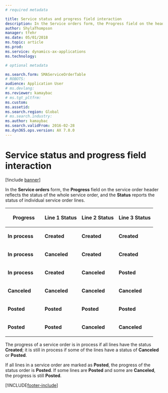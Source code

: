 ```yaml
---
# required metadata

title: Service status and progress field interaction 
description: In the Service orders form, the Progress field on the header reflects the status of the whole service order, and the Status reports the status of individual service order lines.
author: ShylaThompson
manager: tfehr
ms.date: 05/01/2018
ms.topic: article
ms.prod: 
ms.service: dynamics-ax-applications
ms.technology: 

# optional metadata

ms.search.form: SMAServiceOrderTable
# ROBOTS: 
audience: Application User
# ms.devlang: 
ms.reviewer: kamaybac
# ms.tgt_pltfrm: 
ms.custom: 
ms.assetid: 
ms.search.region: Global
# ms.search.industry: 
ms.author: kamaybac
ms.search.validFrom: 2016-02-28
ms.dyn365.ops.version: AX 7.0.0
---
```



# Service status and progress field interaction 

[!include [banner](../includes/banner.md)]


In the **Service orders** form, the **Progress** field on the service order header reflects the status of the whole service order, and the **Status** reports the status of individual service order lines.

<table>
<colgroup>
<col style="width: 25%" />
<col style="width: 25%" />
<col style="width: 25%" />
<col style="width: 25%" />
</colgroup>
<thead>
<tr class="header">
<th><p>Progress</p></th>
<th><p>Line 1 Status</p></th>
<th><p>Line 2 Status</p></th>
<th><p>Line 3 Status</p></th>
</tr>
</thead>
<tbody>
<tr class="odd">
<td><p><strong>In process</strong></p></td>
<td><p><strong>Created</strong></p></td>
<td><p><strong>Created</strong></p></td>
<td><p><strong>Created</strong></p></td>
</tr>
<tr class="even">
<td><p><strong>In process</strong></p></td>
<td><p><strong>Canceled</strong></p></td>
<td><p><strong>Created</strong></p></td>
<td><p><strong>Created</strong></p></td>
</tr>
<tr class="odd">
<td><p><strong>In process</strong></p></td>
<td><p><strong>Created</strong></p></td>
<td><p><strong>Canceled</strong></p></td>
<td><p><strong>Posted</strong></p></td>
</tr>
<tr class="even">
<td><p><strong>Canceled</strong></p></td>
<td><p><strong>Canceled</strong></p></td>
<td><p><strong>Canceled</strong></p></td>
<td><p><strong>Canceled</strong></p></td>
</tr>
<tr class="odd">
<td><p><strong>Posted</strong></p></td>
<td><p><strong>Posted</strong></p></td>
<td><p><strong>Posted</strong></p></td>
<td><p><strong>Posted</strong></p></td>
</tr>
<tr class="even">
<td><p><strong>Posted</strong></p></td>
<td><p><strong>Posted</strong></p></td>
<td><p><strong>Canceled</strong></p></td>
<td><p><strong>Canceled</strong></p></td>
</tr>
</tbody>
</table>


The progress of a service order is in process if all lines have the status **Created**; it is still in process if some of the lines have a status of **Canceled** or **Posted**.

If all lines in a service order are marked as **Posted**, the progress of the status order is **Posted**. If some lines are **Posted** and some are **Canceled**, the progress is still **Posted**.

  




[!INCLUDE[footer-include](../../includes/footer-banner.md)]